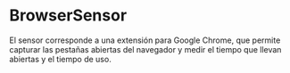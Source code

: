 # BrowserSensor
El sensor corresponde a una extensión para Google Chrome, que permite capturar las pestañas abiertas del navegador y medir el tiempo que llevan abiertas  y el tiempo de uso.
